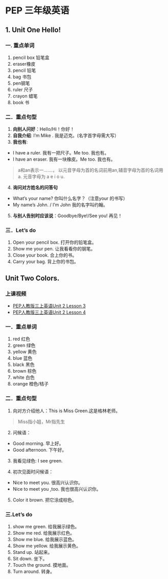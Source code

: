 <!---
markmeta_author: wongoo
markmeta_date: 2022-10-01
markmeta_title: PEP 三年级英语
markmeta_categories: PEP
markmeta_tags: PEP,Grade3
-->

# PEP 三年级英语

## 1. Unit One Hello!

### **一. 重点单词**

1. pencil box 铅笔盒 
2. eraser橡皮
3. pencil 铅笔 
4. bag 书包
5. pen钢笔 
6. ruler 尺子
7. crayon 蜡笔
8. book 书

### **二．重点句型**

1. **向别人问好**：Hello/Hi！你好！
2. **自我介绍**: I’m Mike . 我是迈克。(名字首字母需大写）
3. **我也有**:
* I have a ruler. 我有一把尺子。Me too. 我也有。
* I have an eraser. 我有一块橡皮。Me too. 我也有。

> a和an表示一.......， 以元音字母为首的名词前用an,辅音字母为首的名词用a. 
> 元音字母为 a e i o u.

4. **询问对方姓名的问答句**
* What’s your name? 你叫什么名字？（注意your 的书写）
* My name’s John. / I’m John 我的名字叫约翰。

5. **与别人告别时应该说**：Goodbye/Bye!/See you! 再见！

### **三．Let’s do**

 1. Open your pencil box. 打开你的铅笔盒。
 2. Show me your pen. 让我看看你的钢笔。
 3. Close your book. 合上你的书。
 4. Carry your bag. 背上你的书包。


## Unit Two Colors.

### 上课视频

* [PEP人教版三上英语Unit 2 Lesson 3](https://mp.weixin.qq.com/s?t=pages/video_detail_new&scene=23&vid=wxv_2043878624210092034&__biz=MzI5NDY3NzY1OA==&mid=2247485035&idx=2&sn=376237d9191bae4ee25fdd145654960e&vidsn=%23wechat_redirect)
* [PEP人教版三上英语Unit 2 Lesson 4](https://mp.weixin.qq.com/s?t=pages/video_detail_new&scene=23&vid=wxv_2043878751565938694&__biz=MzI5NDY3NzY1OA==&mid=2247485037&idx=1&sn=33670cf55396fc800e735d907fcc8dfb&vidsn=%23wechat_redirect)

### **一．重点单词**
 1. red 红色
 2. green 绿色 
 3. yellow 黄色
 4. blue 蓝色
 5. black 黑色
 6. brown 棕色
 7. white 白色 
 8. orange 橙色/桔子

### **二．重点句型**

1. 向对方介绍他人：This is Miss Green.这是格林老师。
> Miss指小姐，Mr指先生

2. 问候语：
* Good morning. 早上好。
* Good afternoon. 下午好。

3. 我看见绿色: I see green. 

4. 初次见面时问候语：
* Nice to meet you. 很高兴认识你。
* Nice to meet you ,too. 我也很高兴认识你。

5. Color it brown. 把它涂成棕色。

### **三.Let’s do**

1. show me green. 给我展示绿色。    
2. Show me red. 给我展示红色。
3. Show me blue. 给我展示蓝色。     
4. Show me yellow. 给我展示黄色。
5. Stand up. 站起来。 
6. Sit down. 坐下。 
7. Touch the ground. 摸地面。
8. Turn around. 转身。  





